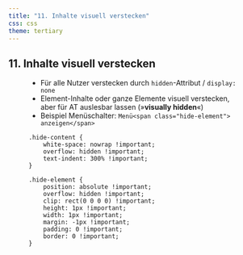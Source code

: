 ```yaml
---
title: "11. Inhalte visuell verstecken"
css: css
theme: tertiary
---
```

## 11. Inhalte visuell verstecken

<figure class="side-by-side">
<figcaption>

- Für alle Nutzer verstecken durch `hidden`-Attribut / `display: none`
- Element-Inhalte oder ganze Elemente visuell verstecken, aber für AT auslesbar lassen (»**visually hidden**«)
- Beispiel Menüschalter: `Menü<span class="hide-element"> anzeigen</span>`

</figcaption>

    .hide-content {
        white-space: nowrap !important;
        overflow: hidden !important;
        text-indent: 300% !important;
    }
    
    .hide-element {
        position: absolute !important;
        overflow: hidden !important;
        clip: rect(0 0 0 0) !important;
        height: 1px !important;
        width: 1px !important;
        margin: -1px !important;
        padding: 0 !important;
        border: 0 !important;
    }

</figure>
